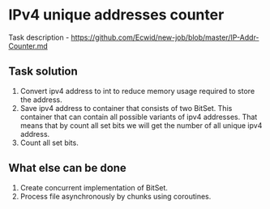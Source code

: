 # IPv4 unique addresses counter

Task description - https://github.com/Ecwid/new-job/blob/master/IP-Addr-Counter.md

## Task solution 

1. Convert ipv4 address to int to reduce memory usage required to store the address.
2. Save ipv4 address to container that consists of two BitSet. 
This container that can contain all possible variants of ipv4 addresses. 
That means that by count all set bits we will get the number of all unique ipv4 address.
3. Count all set bits.


## What else can be done

1. Create concurrent implementation of BitSet.
2. Process file asynchronously by chunks using coroutines.